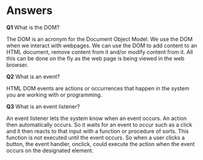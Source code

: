 # **Answers** #

**Q1** What is the DOM?

The DOM is an acronym for the Document Object Model. We use the DOM when we interact with webpages. We can use the DOM to add content to an HTML document, remove content from it and/or modify content from it. All this can be done on the fly as the web page is being viewed in the web browser.

**Q2** What is an event?

HTML DOM events are actions or occurrences that happen in the system you are working with or programming. 

**Q3** What is an event listener? 

An event listener lets the system know when an event occurs. An action then automatically occurs. So it waits for an event to occur such as a click and it then reacts to that input with a function or procedure of sorts. This function is not executed until the event occurs. So when a user clicks a button, the event handler, onclick, could execute the action when the event occurs on the designated element.